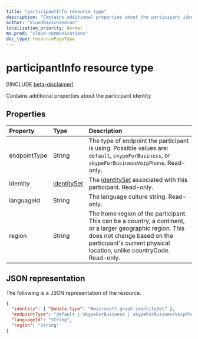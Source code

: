 ```yaml
---
title: "participantInfo resource type"
description: "Contains additional properties about the participant identity"
author: "VinodRavichandran"
localization_priority: Normal
ms.prod: "cloud-communications"
doc_type: resourcePageType
---
```


# participantInfo resource type

[!INCLUDE [beta-disclaimer](../../includes/beta-disclaimer.md)]

Contains additional properties about the participant identity

## Properties

| Property       | Type                          | Description                                                                                                                                                |
|:---------------|:------------------------------|:-----------------------------------------------------------------------------------------------------------------------------------------------------------|
| endpointType   | String                        | The type of endpoint the participant is using. Possible values are: `default`, `skypeForBusiness`, or `skypeForBusinessVoipPhone`. Read-only.              |
| identity       | [identitySet](identityset.md) | The [identitySet](identityset.md) associated with this participant. Read-only.                                                                             |
| languageId     | String                        | The language culture string. Read-only.                                                                                                                    |
| region         | String                        | The home region of the participant. This can be a country, a continent, or a larger geographic region. This does not change based on the participant's current physical location, unlike countryCode. Read-only. |


## JSON representation

The following is a JSON representation of the resource.

<!-- {
  "blockType": "resource",
  "optionalProperties": [
    "endpointType",
    "languageId",
    "region"
  ],
  "@odata.type": "microsoft.graph.participantInfo"
}-->
```json
{
  "identity": { "@odata.type": "#microsoft.graph.identitySet" },
  "endpointType": "default | skypeForBusiness | skypeForBusinessVoipPhone",
  "languageId": "String",
  "region": "String"
}
```

<!-- uuid: 8fcb5dbc-d5aa-4681-8e31-b001d5168d79
2015-10-25 14:57:30 UTC -->
<!--
{
  "type": "#page.annotation",
  "description": "participantInfo resource",
  "keywords": "",
  "section": "documentation",
  "tocPath": "",
  "suppressions": []
}
-->
